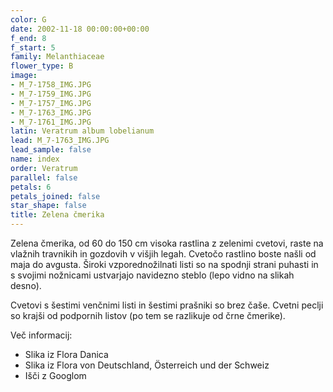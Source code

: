 ```yaml
---
color: G
date: 2002-11-18 00:00:00+00:00
f_end: 8
f_start: 5
family: Melanthiaceae
flower_type: B
image:
- M_7-1758_IMG.JPG
- M_7-1759_IMG.JPG
- M_7-1757_IMG.JPG
- M_7-1763_IMG.JPG
- M_7-1761_IMG.JPG
latin: Veratrum album lobelianum
lead: M_7-1763_IMG.JPG
lead_sample: false
name: index
order: Veratrum
parallel: false
petals: 6
petals_joined: false
star_shape: false
title: Zelena čmerika
---
```

Zelena čmerika, od 60 do 150 cm visoka rastlina z zelenimi cvetovi, raste na vlažnih travnikih in gozdovih v višjih legah. Cvetočo rastlino boste našli od maja do avgusta. Široki vzporednožilnati listi so na spodnji strani puhasti in s svojimi nožnicami ustvarjajo navidezno steblo (lepo vidno na slikah desno).

Cvetovi s šestimi venčnimi listi in šestimi prašniki so brez čaše. Cvetni peclji so krajši od podpornih listov (po tem se razlikuje od črne čmerike).

Več informacij:

-   Slika iz Flora Danica
-   Slika iz Flora von Deutschland, Österreich und der Schweiz
-   Išči z Googlom

